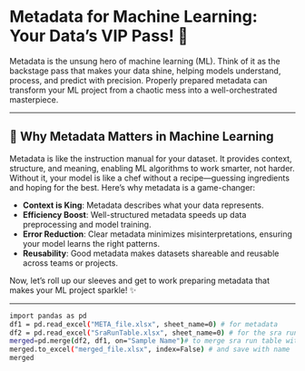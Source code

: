 # Metadata for Machine Learning: Your Data’s VIP Pass! 🚀

Metadata is the unsung hero of machine learning (ML). Think of it as the backstage pass that makes your data shine, helping models understand, process, and predict with precision. Properly prepared metadata can transform your ML project from a chaotic mess into a well-orchestrated masterpiece. 

---

## 🎯 Why Metadata Matters in Machine Learning

Metadata is like the instruction manual for your dataset. It provides context, structure, and meaning, enabling ML algorithms to work smarter, not harder. Without it, your model is like a chef without a recipe—guessing ingredients and hoping for the best. Here’s why metadata is a game-changer:

- **Context is King**: Metadata describes what your data represents.
- **Efficiency Boost**: Well-structured metadata speeds up data preprocessing and model training.
- **Error Reduction**: Clear metadata minimizes misinterpretations, ensuring your model learns the right patterns.
- **Reusability**: Good metadata makes datasets shareable and reusable across teams or projects.

Now, let’s roll up our sleeves and get to work preparing metadata that makes your ML project sparkle! ✨

---
```bash
import pandas as pd
df1 = pd.read_excel("META_file.xlsx", sheet_name=0) # for metadata
df2 = pd.read_excel("SraRunTable.xlsx", sheet_name=0) # for the sra run id's
merged=pd.merge(df2, df1, on="Sample Name")# to merge sra run table with metadata on Sample Name
merged.to_excel("merged_file.xlsx", index=False) # and save with name
merged

```
